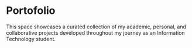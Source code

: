 # Portofolio
This space showcases a curated collection of my academic, personal, and collaborative projects developed throughout my journey as an Information Technology student.
